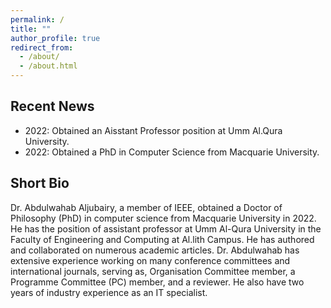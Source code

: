```yaml
---
permalink: /
title: ""
author_profile: true
redirect_from: 
  - /about/
  - /about.html
---
```

Recent News
-----------
- 2022: Obtained an Aisstant Professor position at Umm Al.Qura University.
- 2022: Obtained a PhD in Computer Science from Macquarie University. 


Short Bio
---------
Dr. Abdulwahab Aljubairy, a member of IEEE, obtained a Doctor of Philosophy (PhD) in computer science from Macquarie University in 2022. He has the position of assistant professor at Umm Al-Qura University in the Faculty of Engineering and Computing at Al.lith Campus. He has authored and collaborated on numerous academic articles. Dr. Abdulwahab has extensive experience working on many conference committees and international journals, serving as, Organisation Committee member,  a Programme Committee (PC) member, and a reviewer. He also have two years of industry experience as an IT specialist.

